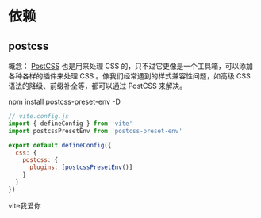 # 依赖

## postcss

概念： [PostCSS](https://so.csdn.net/so/search?q=PostCSS&spm=1001.2101.3001.7020) 也是用来处理 CSS 的，只不过它更像是一个工具箱，可以添加各种各样的插件来处理 CSS 。像我们经常遇到的样式兼容性问题，如高级 CSS 语法的降级、前缀补全等，都可以通过 PostCSS 来解决。 

 npm install postcss-preset-env -D 

```js
// vite.config.js
import { defineConfig } from 'vite'
import postcssPresetEnv from 'postcss-preset-env'

export default defineConfig({
  css: {
    postcss: {
      plugins: [postcssPresetEnv()]
    }
  }
})
```

vite我爱你
